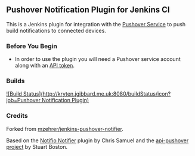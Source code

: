 ## Pushover Notification Plugin for Jenkins CI

This is a Jenkins plugin for integration with the [Pushover Service](http://pushover.net/) to push build notifications to connected devices.

### Before You Begin

* In order to use the plugin you will need a Pushover service account along with an [API token](https://pushover.net/apps/build).

### Builds

[![Build Status](http://kryten.jgibbard.me.uk:8080/buildStatus/icon?job=Pushover Notification Plugin)](http://kryten.jgibbard.me.uk:8080/job/Pushover%20Notification%20Plugin/)


### Credits

Forked from [mzehrer/jenkins-pushover-notifier](https://github.com/mzehrer/jenkins-pushover-notifier).

Based on the [Notifio Notifier](https://github.com/csamuel/hudson-notifo-plugin) plugin by Chris Samuel and the [api-pushover project](https://github.com/Omertron/api-pushover) by Stuart Boston.

